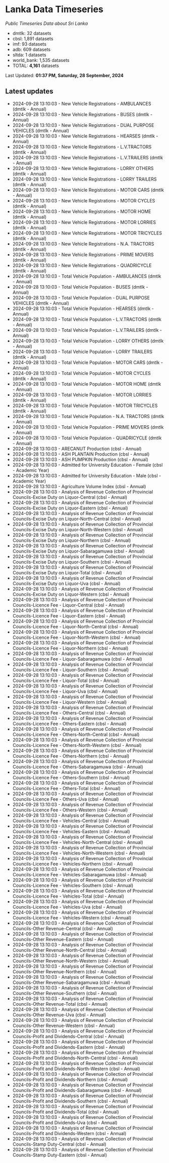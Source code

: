 # Lanka Data Timeseries
*Public Timeseries Data about Sri Lanka*

* dmtlk: 32 datasets
* cbsl: 1,891 datasets
* imf: 93 datasets
* adb: 609 datasets
* sltda: 1 datasets
* world_bank: 1,535 datasets
* TOTAL: **4,161** datasets

Last Updated: **01:37 PM, Saturday, 28 September, 2024**

## Latest updates

* 2024-09-28 13:10:03 - New Vehicle Registrations - AMBULANCES (dmtlk - Annual)
* 2024-09-28 13:10:03 - New Vehicle Registrations - BUSES (dmtlk - Annual)
* 2024-09-28 13:10:03 - New Vehicle Registrations - DUAL PURPOSE VEHICLES (dmtlk - Annual)
* 2024-09-28 13:10:03 - New Vehicle Registrations - HEARSES (dmtlk - Annual)
* 2024-09-28 13:10:03 - New Vehicle Registrations - L.V.TRACTORS (dmtlk - Annual)
* 2024-09-28 13:10:03 - New Vehicle Registrations - L.V.TRAILERS (dmtlk - Annual)
* 2024-09-28 13:10:03 - New Vehicle Registrations - LORRY OTHERS (dmtlk - Annual)
* 2024-09-28 13:10:03 - New Vehicle Registrations - LORRY TRAILERS (dmtlk - Annual)
* 2024-09-28 13:10:03 - New Vehicle Registrations - MOTOR CARS (dmtlk - Annual)
* 2024-09-28 13:10:03 - New Vehicle Registrations - MOTOR CYCLES (dmtlk - Annual)
* 2024-09-28 13:10:03 - New Vehicle Registrations - MOTOR HOME (dmtlk - Annual)
* 2024-09-28 13:10:03 - New Vehicle Registrations - MOTOR LORRIES (dmtlk - Annual)
* 2024-09-28 13:10:03 - New Vehicle Registrations - MOTOR TRICYCLES (dmtlk - Annual)
* 2024-09-28 13:10:03 - New Vehicle Registrations - N.A. TRACTORS (dmtlk - Annual)
* 2024-09-28 13:10:03 - New Vehicle Registrations - PRIME MOVERS (dmtlk - Annual)
* 2024-09-28 13:10:03 - New Vehicle Registrations - QUADRICYCLE (dmtlk - Annual)
* 2024-09-28 13:10:03 - Total Vehicle Population - AMBULANCES (dmtlk - Annual)
* 2024-09-28 13:10:03 - Total Vehicle Population - BUSES (dmtlk - Annual)
* 2024-09-28 13:10:03 - Total Vehicle Population - DUAL PURPOSE VEHICLES (dmtlk - Annual)
* 2024-09-28 13:10:03 - Total Vehicle Population - HEARSES (dmtlk - Annual)
* 2024-09-28 13:10:03 - Total Vehicle Population - L.V.TRACTORS (dmtlk - Annual)
* 2024-09-28 13:10:03 - Total Vehicle Population - L.V.TRAILERS (dmtlk - Annual)
* 2024-09-28 13:10:03 - Total Vehicle Population - LORRY OTHERS (dmtlk - Annual)
* 2024-09-28 13:10:03 - Total Vehicle Population - LORRY TRAILERS (dmtlk - Annual)
* 2024-09-28 13:10:03 - Total Vehicle Population - MOTOR CARS (dmtlk - Annual)
* 2024-09-28 13:10:03 - Total Vehicle Population - MOTOR CYCLES (dmtlk - Annual)
* 2024-09-28 13:10:03 - Total Vehicle Population - MOTOR HOME (dmtlk - Annual)
* 2024-09-28 13:10:03 - Total Vehicle Population - MOTOR LORRIES (dmtlk - Annual)
* 2024-09-28 13:10:03 - Total Vehicle Population - MOTOR TRICYCLES (dmtlk - Annual)
* 2024-09-28 13:10:03 - Total Vehicle Population - N.A. TRACTORS (dmtlk - Annual)
* 2024-09-28 13:10:03 - Total Vehicle Population - PRIME MOVERS (dmtlk - Annual)
* 2024-09-28 13:10:03 - Total Vehicle Population - QUADRICYCLE (dmtlk - Annual)
* 2024-09-28 13:10:03 - ARECANUT Production (cbsl - Annual)
* 2024-09-28 13:10:03 - ASH PLANTAIN Production (cbsl - Annual)
* 2024-09-28 13:10:03 - ASH PUMPKIN Production (cbsl - Annual)
* 2024-09-28 13:10:03 - Admitted for University Education - Female (cbsl - Academic Year)
* 2024-09-28 13:10:03 - Admitted for University Education - Male (cbsl - Academic Year)
* 2024-09-28 13:10:03 - Agriculture Volume Index (cbsl - Annual)
* 2024-09-28 13:10:03 - Analysis of Revenue Collection of Provincial Councils-Excise Duty on Liquor-Central (cbsl - Annual)
* 2024-09-28 13:10:03 - Analysis of Revenue Collection of Provincial Councils-Excise Duty on Liquor-Eastern (cbsl - Annual)
* 2024-09-28 13:10:03 - Analysis of Revenue Collection of Provincial Councils-Excise Duty on Liquor-North-Central (cbsl - Annual)
* 2024-09-28 13:10:03 - Analysis of Revenue Collection of Provincial Councils-Excise Duty on Liquor-North-Western (cbsl - Annual)
* 2024-09-28 13:10:03 - Analysis of Revenue Collection of Provincial Councils-Excise Duty on Liquor-Northern (cbsl - Annual)
* 2024-09-28 13:10:03 - Analysis of Revenue Collection of Provincial Councils-Excise Duty on Liquor-Sabaragamuwa (cbsl - Annual)
* 2024-09-28 13:10:03 - Analysis of Revenue Collection of Provincial Councils-Excise Duty on Liquor-Southern (cbsl - Annual)
* 2024-09-28 13:10:03 - Analysis of Revenue Collection of Provincial Councils-Excise Duty on Liquor-Total (cbsl - Annual)
* 2024-09-28 13:10:03 - Analysis of Revenue Collection of Provincial Councils-Excise Duty on Liquor-Uva (cbsl - Annual)
* 2024-09-28 13:10:03 - Analysis of Revenue Collection of Provincial Councils-Excise Duty on Liquor-Western (cbsl - Annual)
* 2024-09-28 13:10:03 - Analysis of Revenue Collection of Provincial Councils-Licence Fee - Liquor-Central (cbsl - Annual)
* 2024-09-28 13:10:03 - Analysis of Revenue Collection of Provincial Councils-Licence Fee - Liquor-Eastern (cbsl - Annual)
* 2024-09-28 13:10:03 - Analysis of Revenue Collection of Provincial Councils-Licence Fee - Liquor-North-Central (cbsl - Annual)
* 2024-09-28 13:10:03 - Analysis of Revenue Collection of Provincial Councils-Licence Fee - Liquor-North-Western (cbsl - Annual)
* 2024-09-28 13:10:03 - Analysis of Revenue Collection of Provincial Councils-Licence Fee - Liquor-Northern (cbsl - Annual)
* 2024-09-28 13:10:03 - Analysis of Revenue Collection of Provincial Councils-Licence Fee - Liquor-Sabaragamuwa (cbsl - Annual)
* 2024-09-28 13:10:03 - Analysis of Revenue Collection of Provincial Councils-Licence Fee - Liquor-Southern (cbsl - Annual)
* 2024-09-28 13:10:03 - Analysis of Revenue Collection of Provincial Councils-Licence Fee - Liquor-Total (cbsl - Annual)
* 2024-09-28 13:10:03 - Analysis of Revenue Collection of Provincial Councils-Licence Fee - Liquor-Uva (cbsl - Annual)
* 2024-09-28 13:10:03 - Analysis of Revenue Collection of Provincial Councils-Licence Fee - Liquor-Western (cbsl - Annual)
* 2024-09-28 13:10:03 - Analysis of Revenue Collection of Provincial Councils-Licence Fee - Others-Central (cbsl - Annual)
* 2024-09-28 13:10:03 - Analysis of Revenue Collection of Provincial Councils-Licence Fee - Others-Eastern (cbsl - Annual)
* 2024-09-28 13:10:03 - Analysis of Revenue Collection of Provincial Councils-Licence Fee - Others-North-Central (cbsl - Annual)
* 2024-09-28 13:10:03 - Analysis of Revenue Collection of Provincial Councils-Licence Fee - Others-North-Western (cbsl - Annual)
* 2024-09-28 13:10:03 - Analysis of Revenue Collection of Provincial Councils-Licence Fee - Others-Northern (cbsl - Annual)
* 2024-09-28 13:10:03 - Analysis of Revenue Collection of Provincial Councils-Licence Fee - Others-Sabaragamuwa (cbsl - Annual)
* 2024-09-28 13:10:03 - Analysis of Revenue Collection of Provincial Councils-Licence Fee - Others-Southern (cbsl - Annual)
* 2024-09-28 13:10:03 - Analysis of Revenue Collection of Provincial Councils-Licence Fee - Others-Total (cbsl - Annual)
* 2024-09-28 13:10:03 - Analysis of Revenue Collection of Provincial Councils-Licence Fee - Others-Uva (cbsl - Annual)
* 2024-09-28 13:10:03 - Analysis of Revenue Collection of Provincial Councils-Licence Fee - Others-Western (cbsl - Annual)
* 2024-09-28 13:10:03 - Analysis of Revenue Collection of Provincial Councils-Licence Fee - Vehicles-Central (cbsl - Annual)
* 2024-09-28 13:10:03 - Analysis of Revenue Collection of Provincial Councils-Licence Fee - Vehicles-Eastern (cbsl - Annual)
* 2024-09-28 13:10:03 - Analysis of Revenue Collection of Provincial Councils-Licence Fee - Vehicles-North-Central (cbsl - Annual)
* 2024-09-28 13:10:03 - Analysis of Revenue Collection of Provincial Councils-Licence Fee - Vehicles-North-Western (cbsl - Annual)
* 2024-09-28 13:10:03 - Analysis of Revenue Collection of Provincial Councils-Licence Fee - Vehicles-Northern (cbsl - Annual)
* 2024-09-28 13:10:03 - Analysis of Revenue Collection of Provincial Councils-Licence Fee - Vehicles-Sabaragamuwa (cbsl - Annual)
* 2024-09-28 13:10:03 - Analysis of Revenue Collection of Provincial Councils-Licence Fee - Vehicles-Southern (cbsl - Annual)
* 2024-09-28 13:10:03 - Analysis of Revenue Collection of Provincial Councils-Licence Fee - Vehicles-Total (cbsl - Annual)
* 2024-09-28 13:10:03 - Analysis of Revenue Collection of Provincial Councils-Licence Fee - Vehicles-Uva (cbsl - Annual)
* 2024-09-28 13:10:03 - Analysis of Revenue Collection of Provincial Councils-Licence Fee - Vehicles-Western (cbsl - Annual)
* 2024-09-28 13:10:03 - Analysis of Revenue Collection of Provincial Councils-Other Revenue-Central (cbsl - Annual)
* 2024-09-28 13:10:03 - Analysis of Revenue Collection of Provincial Councils-Other Revenue-Eastern (cbsl - Annual)
* 2024-09-28 13:10:03 - Analysis of Revenue Collection of Provincial Councils-Other Revenue-North-Central (cbsl - Annual)
* 2024-09-28 13:10:03 - Analysis of Revenue Collection of Provincial Councils-Other Revenue-North-Western (cbsl - Annual)
* 2024-09-28 13:10:03 - Analysis of Revenue Collection of Provincial Councils-Other Revenue-Northern (cbsl - Annual)
* 2024-09-28 13:10:03 - Analysis of Revenue Collection of Provincial Councils-Other Revenue-Sabaragamuwa (cbsl - Annual)
* 2024-09-28 13:10:03 - Analysis of Revenue Collection of Provincial Councils-Other Revenue-Southern (cbsl - Annual)
* 2024-09-28 13:10:03 - Analysis of Revenue Collection of Provincial Councils-Other Revenue-Total (cbsl - Annual)
* 2024-09-28 13:10:03 - Analysis of Revenue Collection of Provincial Councils-Other Revenue-Uva (cbsl - Annual)
* 2024-09-28 13:10:03 - Analysis of Revenue Collection of Provincial Councils-Other Revenue-Western (cbsl - Annual)
* 2024-09-28 13:10:03 - Analysis of Revenue Collection of Provincial Councils-Profit and Dividends-Central (cbsl - Annual)
* 2024-09-28 13:10:03 - Analysis of Revenue Collection of Provincial Councils-Profit and Dividends-Eastern (cbsl - Annual)
* 2024-09-28 13:10:03 - Analysis of Revenue Collection of Provincial Councils-Profit and Dividends-North-Central (cbsl - Annual)
* 2024-09-28 13:10:03 - Analysis of Revenue Collection of Provincial Councils-Profit and Dividends-North-Western (cbsl - Annual)
* 2024-09-28 13:10:03 - Analysis of Revenue Collection of Provincial Councils-Profit and Dividends-Northern (cbsl - Annual)
* 2024-09-28 13:10:03 - Analysis of Revenue Collection of Provincial Councils-Profit and Dividends-Sabaragamuwa (cbsl - Annual)
* 2024-09-28 13:10:03 - Analysis of Revenue Collection of Provincial Councils-Profit and Dividends-Southern (cbsl - Annual)
* 2024-09-28 13:10:03 - Analysis of Revenue Collection of Provincial Councils-Profit and Dividends-Total (cbsl - Annual)
* 2024-09-28 13:10:03 - Analysis of Revenue Collection of Provincial Councils-Profit and Dividends-Uva (cbsl - Annual)
* 2024-09-28 13:10:03 - Analysis of Revenue Collection of Provincial Councils-Profit and Dividends-Western (cbsl - Annual)
* 2024-09-28 13:10:03 - Analysis of Revenue Collection of Provincial Councils-Stamp Duty-Central (cbsl - Annual)
* 2024-09-28 13:10:03 - Analysis of Revenue Collection of Provincial Councils-Stamp Duty-Eastern (cbsl - Annual)